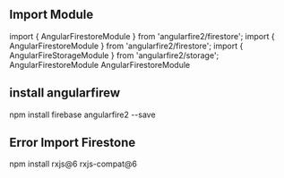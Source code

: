 ## Import Module
import { AngularFirestoreModule } from 'angularfire2/firestore';
import { AngularFirestoreModule } from 'angularfire2/firestore';
import { AngularFireStorageModule } from 'angularfire2/storage';
AngularFirestoreModule
AngularFirestoreModule

## install angularfirew
npm install firebase angularfire2 --save

## Error Import Firestone
npm install rxjs@6 rxjs-compat@6


